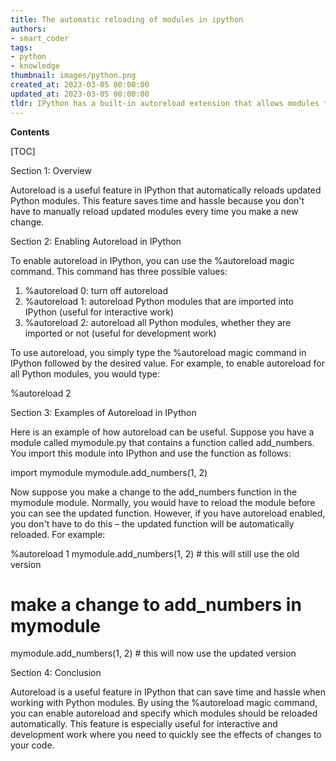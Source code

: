 ```yaml
---
title: The automatic reloading of modules in ipython
authors:
- smart_coder
tags:
- python
- knowledge
thumbnail: images/python.png
created_at: 2023-03-05 00:00:00
updated_at: 2023-03-05 00:00:00
tldr: IPython has a built-in autoreload extension that allows modules to be reloaded automatically whenever changes are made to its code.
---
```


**Contents**

[TOC]

Section 1: Overview

Autoreload is a useful feature in IPython that automatically reloads updated Python modules. This feature saves time and hassle because you don't have to manually reload updated modules every time you make a new change.

Section 2: Enabling Autoreload in IPython

To enable autoreload in IPython, you can use the %autoreload magic command. This command has three possible values:

1. %autoreload 0: turn off autoreload
2. %autoreload 1: autoreload Python modules that are imported into IPython (useful for interactive work)
3. %autoreload 2: autoreload all Python modules, whether they are imported or not (useful for development work)

To use autoreload, you simply type the %autoreload magic command in IPython followed by the desired value. For example, to enable autoreload for all Python modules, you would type:

%autoreload 2

Section 3: Examples of Autoreload in IPython

Here is an example of how autoreload can be useful. Suppose you have a module called mymodule.py that contains a function called add_numbers. You import this module into IPython and use the function as follows:

import mymodule
mymodule.add_numbers(1, 2)

Now suppose you make a change to the add_numbers function in the mymodule module. Normally, you would have to reload the module before you can see the updated function. However, if you have autoreload enabled, you don't have to do this – the updated function will be automatically reloaded. For example:

%autoreload 1
mymodule.add_numbers(1, 2) # this will still use the old version
# make a change to add_numbers in mymodule
mymodule.add_numbers(1, 2) # this will now use the updated version

Section 4: Conclusion

Autoreload is a useful feature in IPython that can save time and hassle when working with Python modules. By using the %autoreload magic command, you can enable autoreload and specify which modules should be reloaded automatically. This feature is especially useful for interactive and development work where you need to quickly see the effects of changes to your code.
